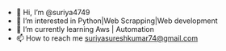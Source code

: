- 👋 Hi, I’m @suriya4749
- 👀 I’m interested in Python|Web Scrapping|Web development
- 🌱 I’m currently learning Aws | Automation
- 📫 How to reach me suriyasureshkumar74@gmail.com

<!---
suriya4749/suriya4749 is a ✨ special ✨ repository because its `README.md` (this file) appears on your GitHub profile.
You can click the Preview link to take a look at your changes.
--->
